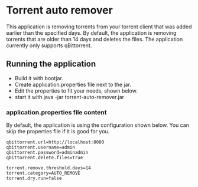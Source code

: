 # Torrent auto remover

This application is removing torrents from your torrent client that was added earlier than the specified days.
By default, the application is removing torrents that are older than 14 days and deletes the files. The application currently only supports qBittorrent.

## Running the application
- Build it with bootjar.
- Create application.properties file next to the jar.
- Edit the properties to fit your needs, shown below.
- start it with java -jar torrent-auto-remover.jar

### application.properties file content
By default, the application is using the configuration shown below. You can skip the properties file if it is good for you.
```properties
qbittorrent.url=http://localhost:8080
qbittorrent.username=admin
qbittorrent.password=adminadmin
qbittorrent.delete.files=true

torrent.remove.threshold.days=14
torrent.category=AUTO_REMOVE
torrent.dry.run=false
```
